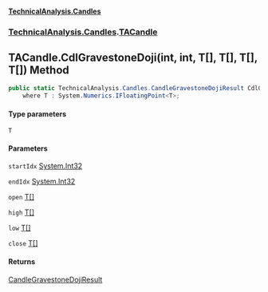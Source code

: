 #### [TechnicalAnalysis.Candles](TechnicalAnalysis.Candles.md 'TechnicalAnalysis.Candles')
### [TechnicalAnalysis.Candles](TechnicalAnalysis.Candles.md#TechnicalAnalysis.Candles 'TechnicalAnalysis.Candles').[TACandle](TACandle.md 'TechnicalAnalysis.Candles.TACandle')

## TACandle.CdlGravestoneDoji<T>(int, int, T[], T[], T[], T[]) Method

```csharp
public static TechnicalAnalysis.Candles.CandleGravestoneDojiResult CdlGravestoneDoji<T>(int startIdx, int endIdx, T[] open, T[] high, T[] low, T[] close)
    where T : System.Numerics.IFloatingPoint<T>;
```
#### Type parameters

<a name='TechnicalAnalysis.Candles.TACandle.CdlGravestoneDoji_T_(int,int,T[],T[],T[],T[]).T'></a>

`T`
#### Parameters

<a name='TechnicalAnalysis.Candles.TACandle.CdlGravestoneDoji_T_(int,int,T[],T[],T[],T[]).startIdx'></a>

`startIdx` [System.Int32](https://docs.microsoft.com/en-us/dotnet/api/System.Int32 'System.Int32')

<a name='TechnicalAnalysis.Candles.TACandle.CdlGravestoneDoji_T_(int,int,T[],T[],T[],T[]).endIdx'></a>

`endIdx` [System.Int32](https://docs.microsoft.com/en-us/dotnet/api/System.Int32 'System.Int32')

<a name='TechnicalAnalysis.Candles.TACandle.CdlGravestoneDoji_T_(int,int,T[],T[],T[],T[]).open'></a>

`open` [T](TACandle.CdlGravestoneDoji_T_(int,int,T[],T[],T[],T[]).md#TechnicalAnalysis.Candles.TACandle.CdlGravestoneDoji_T_(int,int,T[],T[],T[],T[]).T 'TechnicalAnalysis.Candles.TACandle.CdlGravestoneDoji<T>(int, int, T[], T[], T[], T[]).T')[[]](https://docs.microsoft.com/en-us/dotnet/api/System.Array 'System.Array')

<a name='TechnicalAnalysis.Candles.TACandle.CdlGravestoneDoji_T_(int,int,T[],T[],T[],T[]).high'></a>

`high` [T](TACandle.CdlGravestoneDoji_T_(int,int,T[],T[],T[],T[]).md#TechnicalAnalysis.Candles.TACandle.CdlGravestoneDoji_T_(int,int,T[],T[],T[],T[]).T 'TechnicalAnalysis.Candles.TACandle.CdlGravestoneDoji<T>(int, int, T[], T[], T[], T[]).T')[[]](https://docs.microsoft.com/en-us/dotnet/api/System.Array 'System.Array')

<a name='TechnicalAnalysis.Candles.TACandle.CdlGravestoneDoji_T_(int,int,T[],T[],T[],T[]).low'></a>

`low` [T](TACandle.CdlGravestoneDoji_T_(int,int,T[],T[],T[],T[]).md#TechnicalAnalysis.Candles.TACandle.CdlGravestoneDoji_T_(int,int,T[],T[],T[],T[]).T 'TechnicalAnalysis.Candles.TACandle.CdlGravestoneDoji<T>(int, int, T[], T[], T[], T[]).T')[[]](https://docs.microsoft.com/en-us/dotnet/api/System.Array 'System.Array')

<a name='TechnicalAnalysis.Candles.TACandle.CdlGravestoneDoji_T_(int,int,T[],T[],T[],T[]).close'></a>

`close` [T](TACandle.CdlGravestoneDoji_T_(int,int,T[],T[],T[],T[]).md#TechnicalAnalysis.Candles.TACandle.CdlGravestoneDoji_T_(int,int,T[],T[],T[],T[]).T 'TechnicalAnalysis.Candles.TACandle.CdlGravestoneDoji<T>(int, int, T[], T[], T[], T[]).T')[[]](https://docs.microsoft.com/en-us/dotnet/api/System.Array 'System.Array')

#### Returns
[CandleGravestoneDojiResult](CandleGravestoneDojiResult.md 'TechnicalAnalysis.Candles.CandleGravestoneDojiResult')
